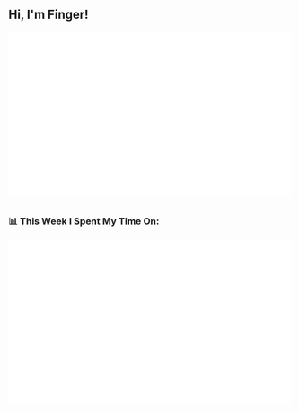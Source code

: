 <h2> Hi, I'm Finger!</h2>

<img align="right" src="https://raw.githubusercontent.com/spianmo/github-stats/master/generated/overview.svg#gh-light-mode-only">

<!-- <img align="right" height="160em" src="https://github-readme-stats-eight-theta.vercel.app/api/top-langs/?username=spianmo&layout=compact&langs_count=8&theme=algolia"/>	 -->
	
```go
package main

type Me struct {
	Name   string
	Job    string
	Code   string
	Skills string
}

func main() {
	me := &Me{
		Name:   "Finger",
		Job:    "Client-side Engineer",
		Code:   "Java and C++ and Others",
		Skills: "Android Security NLP ^o^",
	}
	_ = me
}
```


<h3>📊 This Week I Spent My Time On:</h3>
<img align='right' src="https://raw.githubusercontent.com/spianmo/github-stats/master/generated/languages.svg#gh-light-mode-only">

<!--START_SECTION:waka-->

```text
Kotlin                 19 hrs 52 mins  ██████████▓░░░░░░░░░░░░░░   43.27 %
Java                   19 hrs 16 mins  ██████████▒░░░░░░░░░░░░░░   41.98 %
Groovy                 1 hr 34 mins    █░░░░░░░░░░░░░░░░░░░░░░░░   03.44 %
Gradle                 1 hr 20 mins    ▓░░░░░░░░░░░░░░░░░░░░░░░░   02.94 %
Markdown               1 hr 8 mins     ▓░░░░░░░░░░░░░░░░░░░░░░░░   02.49 %
```

<!--END_SECTION:waka-->
